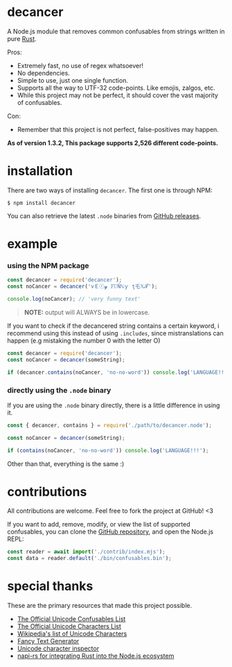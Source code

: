 # decancer

A Node.js module that removes common confusables from strings written in pure [Rust](https://rust-lang.org).

Pros:

- Extremely fast, no use of regex whatsoever!
- No dependencies.
- Simple to use, just one single function.
- Supports all the way to UTF-32 code-points. Like emojis, zalgos, etc.
- While this project may not be perfect, it should cover the vast majority of confusables.

Con:

- Remember that this project is not perfect, false-positives may happen.

**As of version 1.3.2, This package supports 2,526 different code-points.**

# installation

There are two ways of installing `decancer`. The first one is through NPM:

```console
$ npm install decancer
```

You can also retrieve the latest `.node` binaries from [GitHub releases](https://github.com/null8626/decancer/releases).

# example

### using the NPM package

```js
const decancer = require('decancer');
const noCancer = decancer('vＥⓡ𝔂 𝔽𝕌Ňℕｙ ţ乇𝕏𝓣');

console.log(noCancer); // 'very funny text'
```

> **NOTE:** output will ALWAYS be in lowercase.

If you want to check if the decancered string contains a certain keyword, i recommend using this instead of using `.includes`, since mistranslations can happen (e.g mistaking the number 0 with the letter O)

```js
const decancer = require('decancer');
const noCancer = decancer(someString);

if (decancer.contains(noCancer, 'no-no-word')) console.log('LANGUAGE!!!');
```

### directly using the `.node` binary

If you are using the `.node` binary directly, there is a little difference in using it.

```js
const { decancer, contains } = require('./path/to/decancer.node');

const noCancer = decancer(someString);

if (contains(noCancer, 'no-no-word')) console.log('LANGUAGE!!!');
```

Other than that, everything is the same :)

# contributions

All contributions are welcome. Feel free to fork the project at GitHub! &lt;3

If you want to add, remove, modify, or view the list of supported confusables, you can clone the [GitHub repository](https://github.com/null8626/decancer), and open the Node.js REPL:

```js
const reader = await import('./contrib/index.mjs');
const data = reader.default('./bin/confusables.bin');
```

# special thanks

These are the primary resources that made this project possible.

- [The Official Unicode Confusables List](https://util.unicode.org/UnicodeJsps/confusables.jsp)
- [The Official Unicode Characters List](https://unicode.org/Public/UNIDATA/UnicodeData.txt)
- [Wikipedia's list of Unicode Characters](https://en.wikipedia.org/wiki/List_of_Unicode_characters)
- [Fancy Text Generator](https://lingojam.com/FancyTextGenerator)
- [Unicode character inspector](https://apps.timwhitlock.info/unicode/inspect)
- [napi-rs for integrating Rust into the Node.js ecosystem](https://napi.rs/)
